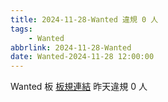 ```yaml
---
title: 2024-11-28-Wanted 違規 0 人
tags:
    - Wanted
abbrlink: 2024-11-28-Wanted
date: Wanted-2024-11-28 12:00:00
---
```

Wanted 板 [板規連結](https://www.ptt.cc/bbs/Wanted/M.1608829773.A.D3B.html)
昨天違規 0 人
